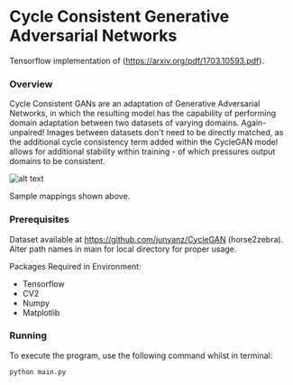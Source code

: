 # Cycle Consistent Generative Adversarial Networks

Tensorflow implementation of (https://arxiv.org/pdf/1703.10593.pdf). 

### Overview

Cycle Consistent GANs are an adaptation of Generative Adversarial Networks, in which the resulting model has the capability of performing domain adaptation between two datasets of varying domains. Again- unpaired! Images between datasets don't need to be directly matched, as the additional cycle consistency term added within the CycleGAN model allows for additional stability within training - of which pressures output domains to be consistent.

![alt text](https://camo.githubusercontent.com/2fadde78dccf4d61f1294933c3e8083c07a303c7/68747470733a2f2f6a756e79616e7a2e6769746875622e696f2f4379636c6547414e2f696d616765732f6f626a656374732e6a7067)

Sample mappings shown above.

### Prerequisites

Dataset available at https://github.com/junyanz/CycleGAN (horse2zebra). Alter path names in main for local directory for proper usage. 

Packages Required in Environment:
- Tensorflow
- CV2
- Numpy
- Matplotlib

### Running

To execute the program, use the following command whilst in terminal:
```
python main.py
```
